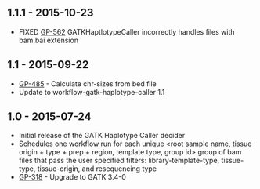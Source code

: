 ## 1.1.1 - 2015-10-23
- FIXED [GP-562](https://jira.oicr.on.ca/browse/GP-562) GATKHaptlotypeCaller incorrectly handles files with bam.bai extension
## 1.1 - 2015-09-22
- [GP-485](https://jira.oicr.on.ca/browse/GP-485) - Calculate chr-sizes from bed file
- Update to workflow-gatk-haplotype-caller 1.1
## 1.0 - 2015-07-24
- Initial release of the GATK Haplotype Caller decider
- Schedules one workflow run for each unique 
    <root sample name, tissue origin + type + prep + region, template type, group id> 
  group of bam files that pass the user specified filters: library-template-type, 
  tissue-type, tissue-origin, and resequencing type
- [GP-318](https://jira.oicr.on.ca/browse/GP-318) - Upgrade to GATK 3.4-0
